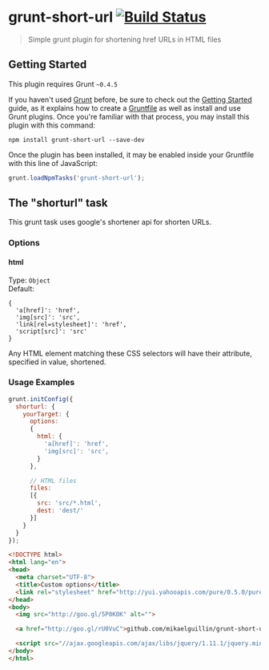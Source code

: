 # grunt-short-url [![Build Status](https://travis-ci.org/mikaelguillin/grunt-short-url.svg?branch=master)](https://travis-ci.org/mikaelguillin/grunt-short-url)

> Simple grunt plugin for shortening href URLs in HTML files

## Getting Started
This plugin requires Grunt `~0.4.5`

If you haven't used [Grunt](http://gruntjs.com/) before, be sure to check out the [Getting Started](http://gruntjs.com/getting-started) guide, as it explains how to create a [Gruntfile](http://gruntjs.com/sample-gruntfile) as well as install and use Grunt plugins. Once you're familiar with that process, you may install this plugin with this command:

```shell
npm install grunt-short-url --save-dev
```

Once the plugin has been installed, it may be enabled inside your Gruntfile with this line of JavaScript:

```js
grunt.loadNpmTasks('grunt-short-url');
```

## The "shorturl" task

This grunt task uses google's shortener api for shorten URLs.

### Options

#### html
Type: `Object`  
Default: 
```
{
  'a[href]': 'href',
  'img[src]': 'src',
  'link[rel=stylesheet]': 'href',
  'script[src]': 'src'
}
```

Any HTML element matching these CSS selectors will have their attribute, specified in value, shortened.

### Usage Examples

```js
grunt.initConfig({
  shorturl: {
    yourTarget: {
      options:
      {
        html: {
          'a[href]': 'href',
          'img[src]': 'src',
        }
      },

      // HTML files
      files:
      [{
        src: 'src/*.html',
        dest: 'dest/'
      }]
    }
  }
});
```

```html
<!DOCTYPE html>
<html lang="en">
<head>
  <meta charset="UTF-8">
  <title>Custom options</title>
  <link rel="stylesheet" href="http://yui.yahooapis.com/pure/0.5.0/pure-min.css">
</head>
<body>
  <img src="http://goo.gl/5P0K0K" alt="">

  <a href="http://goo.gl/rU0VuC">github.com/mikaelguillin/grunt-short-url</a>

  <script src="//ajax.googleapis.com/ajax/libs/jquery/1.11.1/jquery.min.js"></script>
</body>
</html>
```
